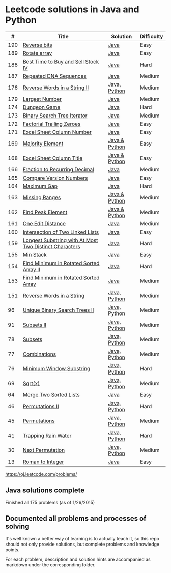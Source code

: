 Leetcode solutions in Java and Python
============

| # | Title | Solution | Difficulty |
|---| ----- | -------- | ---------- |
|190|[Reverse bits](https://oj.leetcode.com/problems/reverse-bits/)|[Java](./src/reverse_bits)|Easy
|189|[Rotate array](https://oj.leetcode.com/problems/rotate-array/)|[Java](./src/rotate_array)|Easy
|188|[Best Time to Buy and Sell Stock IV](https://oj.leetcode.com/problems/best-time-to-buy-and-sell-stock-iv/)| [Java](./src/best_time_to_buy_and_sell_stock_iv)|Hard|
|187|[Repeated DNA Sequences](https://oj.leetcode.com/problems/repeated-dna-sequences/)| [Java](./src/repeated_DNA_sequences)|Medium|
|176|[Reverse Words in a String II](https://oj.leetcode.com/problems/reverse-words-in-a-string-ii/)| [Java, Python](./src/reverseWordsInString)|Medium|
|179|[Largest Number](https://oj.leetcode.com/problems/largest-number/) | [Java](./src/largest_number)|Medium|
|174|[Dungeon Game](https://oj.leetcode.com/problems/dungeon-game/) | [Java](./src/dungeon_game)|Hard|
|173|[Binary Search Tree Iterator](https://oj.leetcode.com/problems/binary-search-tree-iterator/) | [Java](./src/binary_search_tree_iterator)|Medium|
|172|[Factorial Trailing Zeroes](https://oj.leetcode.com/problems/factorial-trailing-zeroes/) | [Java](./src/factorial_trailing_zeroes)|Easy|
|171|[Excel Sheet Column Number](https://oj.leetcode.com/problems/excel-sheet-column-number/) | [Java](./src/excel_sheet_column_number)|Easy|
|169|[Majority Element](https://oj.leetcode.com/problems/majority-element/) | [Java & Python](./src/majority_element)|Easy|
|168|[Excel Sheet Column Title](https://oj.leetcode.com/problems/excel-sheet-column-title/) | [Java & Python](./src/excel_sheet_column_title)|Easy|
|166|[Fraction to Recurring Decimal](https://oj.leetcode.com/problems/fraction-to-recurring-decimal/) | [Java](./src/fraction_to_recurring_decimal)|Medium|
|165|[Compare Version Numbers](https://oj.leetcode.com/problems/compare-version-numbers/)|[Java](./src/compare_version_number)|Easy|
|164|[Maximum Gap](https://oj.leetcode.com/problems/maximum-gap/)|[Java](./src/maximum_gap)|Hard|
|163|[Missing Ranges](https://oj.leetcode.com/problems/missing-ranges/)|[Java & Python](./src/missingRanges)|Medium|
|162|[Find Peak Element](https://oj.leetcode.com/problems/find-peak-element/) | [Java & Python](./src/find_peak_element)|Medium|
|161|[One Edit Distance](https://oj.leetcode.com/problems/one-edit-distance/)| [Java](./src/one_edit_distance)|Medium|
|160|[Intersection of Two Linked Lists](https://oj.leetcode.com/problems/intersection-of-two-linked-lists/) | [Java](./src/intersection_of_two_linked_lists)|Easy|
|159|[Longest Substring with At Most Two Distinct Characters](https://oj.leetcode.com/problems/longest-substring-with-at-most-two-distinct-characters/)| [Java](./src/longestSubstringWith2UniqueChars)|Hard|
|155|[Min Stack](https://oj.leetcode.com/problems/min-stack/)| [Java](./src/min_stack)|Easy|
|154|[Find Minimum in Rotated Sorted Array II](https://oj.leetcode.com/problems/find-minimum-in-rotated-sorted-array-ii/)| [Java](./src/find_minimum_in_rotated_sorted_array)|Hard|
|153|[Find Minimum in Rotated Sorted Array](https://oj.leetcode.com/problems/find-minimum-in-rotated-sorted-array/)| [Java](./src/find_minimum_in_rotated_sorted_array)|Medium|
|151|[Reverse Words in a String](https://oj.leetcode.com/problems/reverse-words-in-a-string/)| [Java, Python](./src/reverseWordsInString)|Medium|
|96|[Unique Binary Search Trees II](https://oj.leetcode.com/problems/unique-binary-search-trees-ii/)| [Java, Python](./src/uniqueBST2)|Medium|
|91|[Subsets II](https://oj.leetcode.com/problems/subsets-ii/)| [Java, Python](./src/subset)|Medium|
|78|[Subsets](https://oj.leetcode.com/problems/subsets/)| [Java, Python](./src/subset)|Medium|
|77|[Combinations](https://oj.leetcode.com/problems/combinations/)| [Java, Python](./src/combination)|Medium|
|76|[Minimum Window Substring](https://oj.leetcode.com/problems/minimum-window-substring/)| [Java, Python](./src/minWindowSubstring)|Hard|
|69|[Sqrt(x)](https://oj.leetcode.com/problems/sqrtx/)| [Java, Python](./src/squareRoot)|Medium|
|64|[Merge Two Sorted Lists](https://oj.leetcode.com/problems/merge-two-sorted-lists/)| [Java](./src/merge2Sorted)|Easy|
|46|[Permutations II](https://oj.leetcode.com/problems/permutations-ii/)| [Java, Python](./src/permutations)|Hard|
|45|[Permutations](https://oj.leetcode.com/problems/permutations/)| [Java, Python](./src/permutations)|Medium|
|41|[Trapping Rain Water](https://oj.leetcode.com/problems/trapping-rain-water/)| [Java, Python](./src/trappingRainWater)|Hard|
|30|[Next Permutation](https://oj.leetcode.com/problems/next-permutation/)| [Java, Python](./src/nextPermutation)|Medium|
|13|[Roman to Integer](https://oj.leetcode.com/problems/roman-to-integer/)| [Java](./src/romanToInt)|Easy|


https://oj.leetcode.com/problems/

Java solutions complete
-----
Finished all 175 problems (as of 1/26/2015)

Documented all problems and processes of solving
--------

It's well known a better way of learning is to actually teach it, so this repo should not only provide solutions, but complete problems and knowledge points. 

For each problem, description and solution hints are accompanied as markdown under the corresponding folder.

